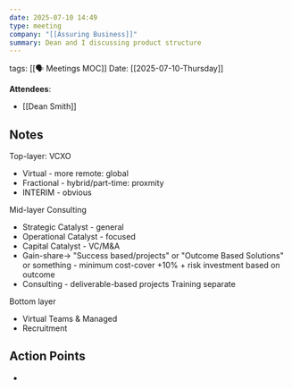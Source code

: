 ```yaml
---
date: 2025-07-10 14:49
type: meeting
company: "[[Assuring Business]]"
summary: Dean and I discussing product structure
---
```

tags: [[🗣️ Meetings MOC]]
Date: [[2025-07-10-Thursday]]

**Attendees**: 
- [[Dean Smith]]

## Notes


Top-layer: VCXO
- Virtual - more remote: global
- Fractional - hybrid/part-time: proxmity
- INTERIM - obvious

Mid-layer Consulting
 - Strategic Catalyst - general
 - Operational Catalyst - focused
 - Capital Catalyst - VC/M&A
 - Gain-share-> "Success based/projects" or "Outcome Based Solutions" or something - minimum cost-cover +10% + risk investment based on outcome
 - Consulting - deliverable-based projects
 Training separate

Bottom layer
- Virtual Teams & Managed
- Recruitment



## Action Points
- 

